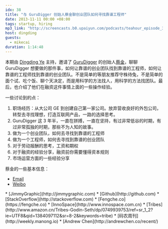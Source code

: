 ```yaml
---
idx: 38
title: "与 GuruDigger 创始人蔡金聊创业团队如何寻找靠谱工程师"
date: 2013-11-11 00:00 +08:00
tags: startup, hiring
mp3_link: "http://screencasts.b0.upaiyun.com/podcasts/teahour_episode_38.m4a"
host: dingding
guests:
  - mikecai
duration: 1:14:48
---
```


本期由 [Dingding Ye](http://yedingding.com) 主持，邀请了 [GuruDigger](http://gurudigger.com) 的创始人[蔡金](http://primesplus.com/blog/)，聊聊 GuruDigger 想要做的那件事，如何让靠谱的创业团队找到靠谱的工程师，如何让靠谱的工程师找到靠谱的创业团队。不是简单的等朋友推荐守株待兔，不是简单的面个试、吃个饭、聊个天决定，而是用科学的方法找人，用科学的方法找团队。最后，也介绍了他们在融资这件事情上面的一些操作经验。

一些讨论到的点：

1. 职场经历：从大公司 GE 到创建自己第一家公司。放弃营收良好的外包公司，转型去寻找理想，打造互联网产品，一路的选择思考。
2. GuruDigger 这 3 年半，一直在拼搏，一直在坚持，有过非常低谷的时期，有过非常孤独的时期，那些不为人知的故事。
3. 做为一个创业团队，如何去寻找到靠谱的工程师
4. 做为一个工程师，如何去寻找到靠谱的创业团队
5. 对于劳动报酬的思考，工资和期权
6. 对于融资的经验分享，融资前你需要懂得资本规则
7. 市场运营方面的一些经验分享

蔡金的一些基本信息：

* [Email](mailto:mike@gurudigger.com)
* [Weibo](http://weibo.com/u/2103247395)

<section class="notes" markdown="1">
* [JimmyGraphic](http://jimmygraphic.com)
* [Github](http://github.com)
* [StackOverflow](http://stackoverflow.com)
* [Fengche.co](https://fengche.co)
* [InnoSpace](http://www.innospace.com.cn)
* [Tribes](http://www.amazon.cn/Tribes-Godin-Seth/dp/0749939753/ref=sr_1_2?ie=UTF8&qid=1384097112&sr=8-2&keywords=tribe)
* [码农周刊](http://weekly.manong.io)
* [Andrew Chen](http://andrewchen.co/recent/)
</section>

